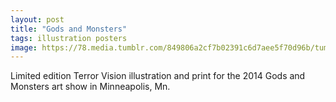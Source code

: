 ```yaml
---
layout: post
title: "Gods and Monsters"
tags: illustration posters
image: https://78.media.tumblr.com/849806a2cf7b02391c6d7aee5f70d96b/tumblr_nl6wu1sUjf1qbng02o1_500.jpg
---
```

Limited edition Terror Vision illustration and print for the 2014 Gods and Monsters art show in Minneapolis, Mn. 